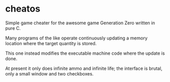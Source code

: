 # cheatos
Simple game cheater for the awesome game Generation Zero written in pure C.

Many programs of the like operate continuously updating a memory location where the target quantity is stored.

This one instead modifies the executable machine code where the update is done.

At present it only does infinite ammo and infinite life; the interface is brutal, only a small window and two checkboxes.
